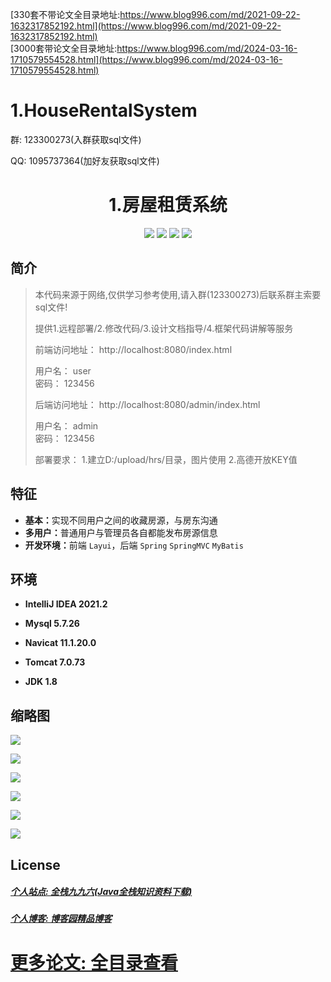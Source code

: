 [330套不带论文全目录地址:https://www.blog996.com/md/2021-09-22-1632317852192.html](https://www.blog996.com/md/2021-09-22-1632317852192.html)<br/>
[3000套带论文全目录地址:https://www.blog996.com/md/2024-03-16-1710579554528.html](https://www.blog996.com/md/2024-03-16-1710579554528.html)

# 1.HouseRentalSystem

<p>群: 123300273(入群获取sql文件)</p>
<p>QQ: 1095737364(加好友获取sql文件)</p>

<p><h1 align="center">1.房屋租赁系统</h1></p>

<p align="center">
	<img src="https://img.shields.io/badge/jdk-1.8-orange.svg"/>
    <img src="https://img.shields.io/badge/spring-5.x-lightgrey.svg"/>
    <img src="https://img.shields.io/badge/mybatis-3.x-blue.svg"/>
    <img src="https://img.shields.io/badge/SpringMVC-3.x-brightgreen.svg"/>
</p>

## 简介

> 本代码来源于网络,仅供学习参考使用,请入群(123300273)后联系群主索要sql文件!
>
> 提供1.远程部署/2.修改代码/3.设计文档指导/4.框架代码讲解等服务
> 
> 前端访问地址： http://localhost:8080/index.html
>
>   用户名： user  
>   密码： 123456
> 
> 后端访问地址： http://localhost:8080/admin/index.html
> 
>   用户名： admin  
>   密码： 123456
> 
> 部署要求：
>   1.建立D:/upload/hrs/目录，图片使用
>   2.高德开放KEY值




## 特征

- <b>基本：</b>实现不同用户之间的收藏房源，与房东沟通
- <b>多用户：</b>普通用户与管理员各自都能发布房源信息
- <b>开发环境：</b>前端 `Layui`，后端 `Spring` `SpringMVC` `MyBatis`


## 环境

- <b>IntelliJ IDEA 2021.2</b>

- <b>Mysql 5.7.26</b>

- <b>Navicat  11.1.20.0</b>

- <b>Tomcat 7.0.73</b>

- <b>JDK 1.8</b>



## 缩略图

![](https://img2020.cnblogs.com/blog/588112/202011/588112-20201122113535548-729955527.png)

![](https://img2020.cnblogs.com/blog/588112/202011/588112-20201122113554071-1105436321.png)

![](https://img2020.cnblogs.com/blog/588112/202011/588112-20201122113613290-321729916.png)

![](https://img2020.cnblogs.com/blog/588112/202011/588112-20201122113623118-565629087.png)

![](https://img2020.cnblogs.com/blog/588112/202011/588112-20201122113636392-1822100287.png)

![](https://img2020.cnblogs.com/blog/588112/202011/588112-20201122113647393-1147069510.png)

## License

##### [个人站点: 全栈九九六(Java全栈知识资料下载)](https://www.blog996.com/)
##### [个人博客: 博客园精品博客](https://www.cnblogs.com/yysbolg/)
# [更多论文: 全目录查看](https://www.blog996.com/md/2021-09-22-1632317852192.html)




